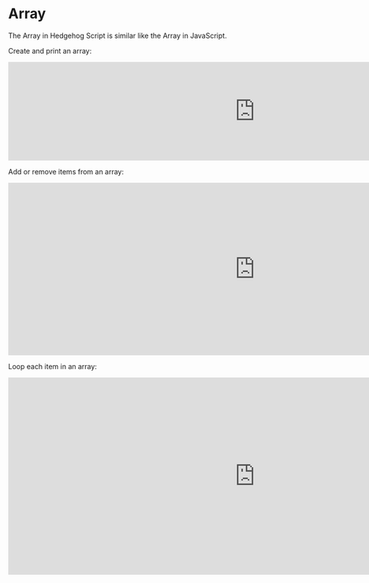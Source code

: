# Array

The Array in Hedgehog Script is similar like the Array in JavaScript. 

Create and print an array:

<iframe src="https://hhlab.dev/?code=arrayA%20%3D%20%5B%201%20%2C%202%2C%203%20%2C%204%20%2C%205%20%5D%0D%0Aprint(arrayA)&auto_run=true" allowfullscreen width="1000" height="200" frameborder="no" border="0" marginwidth="0" marginheight="0"></iframe>

Add or remove items from an array:

<iframe src="https://hhlab.dev/?code=arrayB%20%3D%20%5B%20%22apple%22%2C%20%22banana%22%20%5D%0D%0Aprint(%22arrayB%20is%20%22%20%2B%20arrayB)%0D%0A%0D%0AarrayB.push(%22orange%22)%0D%0Aprint(%22Now%20arrayB%20is%20%22%20%2B%20arrayB)%0D%0A%0D%0AlastItem%20%3D%20arrayB.pop()%0D%0Aprint(%22After%20orange%20popped%2C%20now%20arrayB%20is%20%22%20%2B%20arrayB)%0D%0Aprint(%22...and%20the%20last%20item%20is%20%22%20%2B%20lastItem)&auto_run=true" allowfullscreen width="1000" height="350" frameborder="no" border="0" marginwidth="0" marginheight="0"></iframe>

Loop each item in an array:

<iframe src="https://hhlab.dev/?code=arrayC%20%3D%20%5B%22apple%22%2C%20%22banana%22%2C%20%22orange%22%2C%20%22pear%22%5D%0D%0Aprint(%22There%20are%20%22%20%2B%20(arrayC.length)%20%2B%20%22%20fruits%20in%20total%22)%0D%0A%0D%0A%2F%2F%20Example%201%3A%20in%20a%20for-loop%0D%0Afor%20(let%20index%20%3D%200%3B%20index%20%3C%20arrayC.length%20%3B%20index%2B%2B)%7B%0D%0A%20%20%20%20print(%22Current%20fruit%20in%20for-loop%20is%20%22%20%2B%20arrayC%5Bindex%5D)%0D%0A%7D%0D%0A%0D%0A%2F%2F%20Example%202%3A%20in%20a%20forEach%20method%20with%20an%20array%20function%0D%0AarrayC.forEach(%20eachFruit%20%3D%3E%20print(%22Current%20fruit%20in%20for-each%20is%20%22%20%2B%20eachFruit)%20)&auto_run=true" allowfullscreen width="1000" height="400" frameborder="no" border="0" marginwidth="0" marginheight="0"></iframe>


